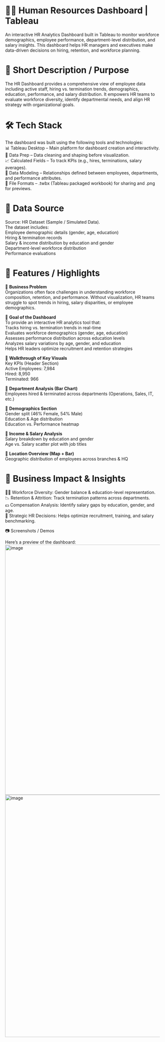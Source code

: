 # 👩‍💼 Human Resources Dashboard | Tableau

An interactive HR Analytics Dashboard built in Tableau to monitor workforce demographics, employee performance, department-level distribution, and salary insights. This dashboard helps HR managers and executives make data-driven decisions on hiring, retention, and workforce planning.<br>

# 📌 Short Description / Purpose

The HR Dashboard provides a comprehensive view of employee data including active staff, hiring vs. termination trends, demographics, education, performance, and salary distribution. It empowers HR teams to evaluate workforce diversity, identify departmental needs, and align HR strategy with organizational goals.<br>

# 🛠 Tech Stack

The dashboard was built using the following tools and technologies:<br>
📊 Tableau Desktop – Main platform for dashboard creation and interactivity.<br>
📂 Data Prep – Data cleaning and shaping before visualization.<br>
📈 Calculated Fields – To track KPIs (e.g., hires, terminations, salary averages).<br>
📝 Data Modeling – Relationships defined between employees, departments, and performance attributes.<br>
📁 File Formats – .twbx (Tableau packaged workbook) for sharing and .png for previews.<br>

# 📂 Data Source<br>
Source: HR Dataset (Sample / Simulated Data).<br>
The dataset includes:<br>
Employee demographic details (gender, age, education)<br>
Hiring & termination records<br>
Salary & income distribution by education and gender<br>
Department-level workforce distribution<br>
Performance evaluations<br>

#  🚀 Features / Highlights<br>
🔹 <b>Business Problem</b><br>
Organizations often face challenges in understanding workforce composition, retention, and performance. Without visualization, HR teams struggle to spot trends in hiring, salary disparities, or employee demographics.<br>

🔹 <b>Goal of the Dashboard</b><br>
To provide an interactive HR analytics tool that:<br>
Tracks hiring vs. termination trends in real-time<br>
Evaluates workforce demographics (gender, age, education)<br>
Assesses performance distribution across education levels<br>
Analyzes salary variations by age, gender, and education<br>
Helps HR leaders optimize recruitment and retention strategies<br>

🔹 <b>Walkthrough of Key Visuals</b><br>
Key KPIs (Header Section)<br>
Active Employees: 7,984<br>
Hired: 8,950<br>
Terminated: 966<br>

🔹 <b>Department Analysis (Bar Chart)</b><br>
Employees hired & terminated across departments (Operations, Sales, IT, etc.)<br>

🔹 <b>Demographics Section</b><br>
Gender split (46% Female, 54% Male)<br>
Education & Age distribution<br>
Education vs. Performance heatmap<br>

🔹 <b>Income & Salary Analysis</b><br>
Salary breakdown by education and gender<br>
Age vs. Salary scatter plot with job titles<br>

🔹 <b>Location Overview (Map + Bar)</b><br>
Geographic distribution of employees across branches & HQ<br>

# 🔹<b> Business Impact & Insights</b><br>
👩‍💻 Workforce Diversity: Gender balance & education-level representation.<br>
📉 Retention & Attrition: Track termination patterns across departments.<br>
💵 Compensation Analysis: Identify salary gaps by education, gender, and age.<br>
🎯 Strategic HR Decisions: Helps optimize recruitment, training, and salary benchmarking.<br>

📷 Screenshots / Demos

Here’s a preview of the dashboard:
<img width="1414" height="814" alt="image" src="https://github.com/user-attachments/assets/c8d77523-9ad0-4552-92f4-60c926e726de" />
<img width="1382" height="789" alt="image" src="https://github.com/user-attachments/assets/c07c4167-e99f-4ac2-9c27-f4fb193cef30" />




